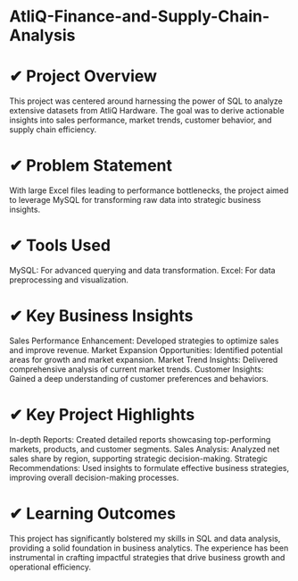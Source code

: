 # AtliQ-Finance-and-Supply-Chain-Analysis
# ✔  Project Overview

This project was centered around harnessing the power of SQL to analyze extensive datasets from AtliQ Hardware. The goal was to derive actionable insights into sales performance, market trends, customer behavior, and supply chain efficiency.

# ✔ Problem Statement

With large Excel files leading to performance bottlenecks, the project aimed to leverage MySQL for transforming raw data into strategic business insights.

# ✔  Tools Used

MySQL: For advanced querying and data transformation.
Excel: For data preprocessing and visualization.
# ✔  Key Business Insights

Sales Performance Enhancement: Developed strategies to optimize sales and improve revenue.
Market Expansion Opportunities: Identified potential areas for growth and market expansion.
Market Trend Insights: Delivered comprehensive analysis of current market trends.
Customer Insights: Gained a deep understanding of customer preferences and behaviors.
# ✔  Key Project Highlights

In-depth Reports: Created detailed reports showcasing top-performing markets, products, and customer segments.
Sales Analysis: Analyzed net sales share by region, supporting strategic decision-making.
Strategic Recommendations: Used insights to formulate effective business strategies, improving overall decision-making processes.
# ✔  Learning Outcomes

This project has significantly bolstered my skills in SQL and data analysis, providing a solid foundation in business analytics. The experience has been instrumental in crafting impactful strategies that drive business growth and operational efficiency.

